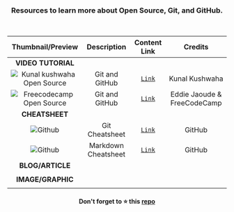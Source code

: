 <h3 align="center">Resources to learn more about Open Source, Git, and GitHub. </h3>

<br>
<!--Required 3 lines of spacing-->  


|Thumbnail/Preview| Description| Content Link| Credits|
|:-----------------:|:----:|:------:|:---------:|
|**VIDEO TUTORIAL**| | | |
|![Kunal kushwaha Open Source](https://user-images.githubusercontent.com/51878265/167293701-da2e5be4-b8bb-4424-99d8-638b729f86ae.jpg)|Git and GitHub |[`Link`](https://youtu.be/apGV9Kg7ics)| Kunal Kushwaha |
|![Freecodecamp Open Source](https://user-images.githubusercontent.com/51878265/167293946-b059555d-366b-4890-8f42-23ddb34b20cc.jpg)  |Git and GitHub |[`Link`](https://youtu.be/yzeVMecydCE)| Eddie Jaoude & FreeCodeCamp |
|**CHEATSHEET**||||
|![Github](https://user-images.githubusercontent.com/51878265/165011193-e6157e76-1d6f-45c2-9c95-594d9f9c6163.jpg)  |Git Cheatsheet |[`Link`](https://github.com/Pradumnasaraf/open-source-with-pradumna/files/8551274/GitHub.Git.Cheatsheet.pdf)| GitHub |
|![Github](https://user-images.githubusercontent.com/51878265/165011196-8243c7bd-ee80-4546-81d1-946c66bd72d8.jpg)  |Markdown Cheatsheet |[`Link`](https://github.com/Pradumnasaraf/open-source-with-pradumna/files/8551272/GitHub.Markdown.Cheatsheet.pdf)| GitHub|
|**BLOG/ARTICLE**| | | |
| | | | |
|**IMAGE/GRAPHIC**| | | |
| | | | |

<h4 align="center">Don't forget to ⭐ this <a href="https://github.com/Pradumnasaraf/open-source-with-pradumna">repo</a></h4>
